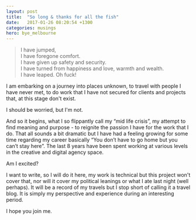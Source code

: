 ```yaml
---
layout: post
title:  "So long & thanks for all the fish"
date:   2017-01-26 08:20:54 +1300
categories: musings
hero: bye_melbourne
---
```

> I have jumped,  
> I have foregone comfort.  
> I have given up safety and security.  
> I have turned from happiness and love, warmth and wealth.  
> I have leaped.
> Oh fuck!

I am embarking on a journey into places unknown, to travel with people I have never met, to do work that I have not secured for clients and projects that, at this stage don't exist.

I should be worried, but I'm not.

And so it begins, what I so flippantly call my “mid life crisis”, my attempt to find meaning and purpose - to reignite the passion I have for the work that I do. That all sounds a bit dramatic but I have had a feeling growing for some time regarding my career basically “You don’t have to go home but you can’t stay here”. The last 8 years have been spent working at various levels in the creative and digital agency space.

Am I excited?

I want to write, so I will do it here, my work is technical but this project won't cover that, nor will it cover my political leanings or what I ate last night (well perhaps). It will be a record of my travels but I stop short of calling it a travel blog. It is simply my perspective and experience during an interesting period.

I hope you join me.
